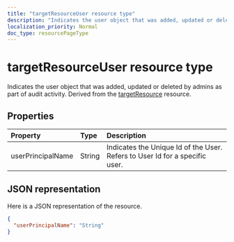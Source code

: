 ```yaml
---
title: "targetResourceUser resource type"
description: "Indicates the user object that was added, updated or deleted by admins as part of audit activity. Derived from the targetResource resource."
localization_priority: Normal
doc_type: resourcePageType
---
```


# targetResourceUser resource type
Indicates the user object that was added, updated or deleted by admins as part of audit activity. Derived from the [targetResource](targetresource.md) resource.


## Properties
| Property	   | Type	|Description|
|:---------------|:--------|:----------|
|userPrincipalName|String|Indicates the Unique Id of the User. Refers to User Id for a specific user.|

## JSON representation

Here is a JSON representation of the resource.

<!-- {
  "blockType": "resource",
  "optionalProperties": [

  ],
  "@odata.type": "microsoft.graph.targetResourceUser"
}-->

```json
{
  "userPrincipalName": "String"
}

```

<!-- uuid: 8fcb5dbc-d5aa-4681-8e31-b001d5168d79
2015-10-25 14:57:30 UTC -->
<!-- {
  "type": "#page.annotation",
  "description": "targetResourceUser resource",
  "keywords": "",
  "section": "documentation",
  "tocPath": ""
}-->
